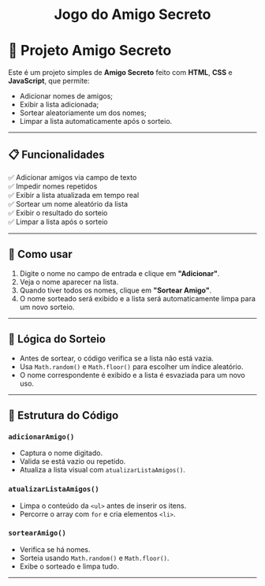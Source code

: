 <h1 align="center"> Jogo do Amigo Secreto </h1>

# 🎁 Projeto Amigo Secreto

Este é um projeto simples de **Amigo Secreto** feito com **HTML**, **CSS** e **JavaScript**, que permite:

- Adicionar nomes de amigos;
- Exibir a lista adicionada;
- Sortear aleatoriamente um dos nomes;
- Limpar a lista automaticamente após o sorteio.

---

## 📋 Funcionalidades

✅ Adicionar amigos via campo de texto  
✅ Impedir nomes repetidos  
✅ Exibir a lista atualizada em tempo real  
✅ Sortear um nome aleatório da lista  
✅ Exibir o resultado do sorteio  
✅ Limpar a lista após o sorteio  

---

## 🚀 Como usar

1. Digite o nome no campo de entrada e clique em **"Adicionar"**.
2. Veja o nome aparecer na lista.
3. Quando tiver todos os nomes, clique em **"Sortear Amigo"**.
4. O nome sorteado será exibido e a lista será automaticamente limpa para um novo sorteio.

---

## 🧠 Lógica do Sorteio

- Antes de sortear, o código verifica se a lista não está vazia.
- Usa `Math.random()` e `Math.floor()` para escolher um índice aleatório.
- O nome correspondente é exibido e a lista é esvaziada para um novo uso.

---

## 📁 Estrutura do Código

### `adicionarAmigo()`

- Captura o nome digitado.
- Valida se está vazio ou repetido.
- Atualiza a lista visual com `atualizarListaAmigos()`.

### `atualizarListaAmigos()`

- Limpa o conteúdo da `<ul>` antes de inserir os itens.
- Percorre o array com `for` e cria elementos `<li>`.

### `sortearAmigo()`

- Verifica se há nomes.
- Sorteia usando `Math.random()` e `Math.floor()`.
- Exibe o sorteado e limpa tudo.

---

